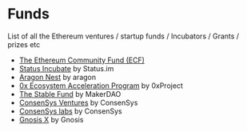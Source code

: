 # Funds

List of all the Ethereum ventures / startup funds / Incubators / Grants / prizes etc

* [The Ethereum Community Fund \(ECF\)](ecf.md)
* [Status Incubate](status-incubate.md) by Status.im
* [Aragon Nest](aragon-nest.md) by aragon
* [0x Ecosystem Acceleration Program](0xeap.md) by 0xProject
* [The Stable Fund](stable-fund.md) by MakerDAO
* [ConsenSys Ventures](consensys-vc.md) by ConsenSys
* [ConsenSys labs](consensys-labs.md) by ConsenSys
* [Gnosis X](gnosisx.md) by Gnosis

